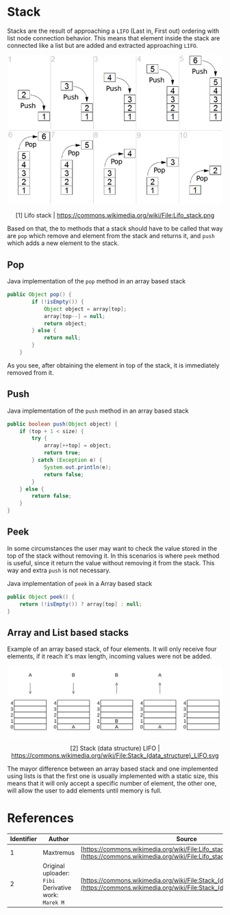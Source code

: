 # Stack

Stacks are the result of approaching a `LIFO` (Last in, First out) ordering with list node connection behavior. This means that element inside the stack are connected like a list but are added and extracted approaching `LIFO`.

<div style="text-align: center"><a href="https://commons.wikimedia.org/wiki/File:Lifo_stack.png"><img src="/static/vendor/img/wikipedia/lifo_stack.png" alt="Stack" style="width: 500px; height: auto"/></a><p>[1] Lifo stack | <a href="https://commons.wikimedia.org/wiki/File:Lifo_stack.png">https://commons.wikimedia.org/wiki/File:Lifo_stack.png</a></p></div>

Based on that, the to methods that a stack should have to be called that way are `pop` which remove and element from the stack and returns it, and `push` which adds a new element to the stack.

## Pop

Java implementation of the `pop` method in an array based stack

```java
public Object pop() {
        if (!isEmpty()) {
            Object object = array[top];
            array[top--] = null;
            return object;
        } else {
            return null;
        }
    }
```

As you see, after obtaining the element in top of the stack, it is immediately removed from it.

## Push

Java implementation of the `push` method in an array based stack

```java
public boolean push(Object object) {
    if (top + 1 < size) {
        try {
            array[++top] = object;
            return true;
        } catch (Exception e) {
            System.out.println(e);
            return false;
        }
    } else {
        return false;
    }
}
```

## Peek

In some circumstances the user may want to check the value stored in the top of the stack without removing it. In this scenarios is where `peek` method is useful, since it return the value without removing it from the stack. This way and extra `push` is not necessary.

Java implementation of `peek` in a Array based stack

```java
public Object peek() {
    return (!isEmpty()) ? array[top] : null;
}
```

## Array and List based stacks

Example of an array based stack, of four elements. It will only receive four elements, if it reach it's max length, incoming values were not be added.

<div style="text-align: center"><a href="https://commons.wikimedia.org/wiki/File:Stack_(data_structure)_LIFO.svg"><img src="/static/vendor/img/wikipedia/Stack_(data_structure)_LIFO.svg" alt="ArrayBasedStack" style="width: 500px; height: auto"/></a><p>[2] Stack (data structure) LIFO | <a href="https://commons.wikimedia.org/wiki/File:Stack_(data_structure)_LIFO.svg">https://commons.wikimedia.org/wiki/File:Stack_(data_structure)_LIFO.svg</a></p></div>

The mayor difference between an array based stack and one implemented using lists is that the first one is usually implemented with a static size, this means that it will only accept a specific number of element, the other one, will allow the user to add elements until memory  is full.

# References

Identifier | Author | Source
---------- | ------ | ------
1|Maxtremus|[https://commons.wikimedia.org/wiki/File:Lifo_stack.png](https://commons.wikimedia.org/wiki/File:Lifo_stack.png)
2|Original uploader: `Fibi`<br>Derivative work: `Marek M`|[https://commons.wikimedia.org/wiki/File:Stack_(data_structure)_LIFO.svg](https://commons.wikimedia.org/wiki/File:Stack_(data_structure)_LIFO.svg)
